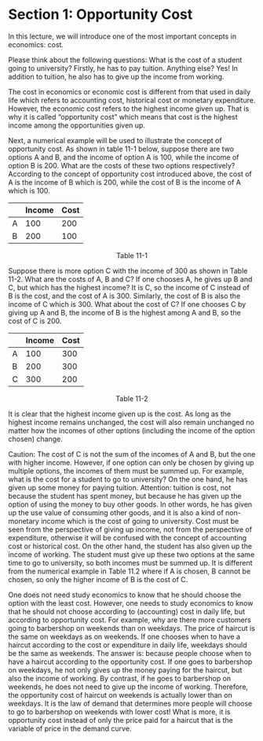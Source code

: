# Section 1: Opportunity Cost

In this lecture, we will introduce one of the most important concepts in economics: cost.

Please think about the following questions: What is the cost of a student going to university?  Firstly, he has to pay tuition. Anything else? Yes! In addition to tuition, he also has to give up the income from working.

The cost in economics or economic cost is different from that used in daily life which refers to accounting cost, historical cost or monetary expenditure. However, the economic cost refers to the highest income given up. That is why it is called “opportunity cost” which means that cost is the highest income among the opportunities given up.

Next, a numerical example will be used to illustrate the concept of opportunity cost. As shown in table 11-1 below, suppose there are two options A and B, and the income of option A is 100, while the income of option B is 200. What are the costs of these two options respectively? According to the concept of opportunity cost introduced above, the cost of A is the income of B which is 200, while the cost of B is the income of A which is 100.

|| Income | Cost |
|----|----|----|
| A |100|200|
|B|200|100|

<div align= "center">
Table 11-1
</div>

Suppose there is more option C with the income of 300 as shown in Table 11-2. What are the costs of A, B and C? If one chooses A, he gives up B and C, but which has the highest income? It is C, so the income of C instead of B is the cost, and the cost of A is 300. Similarly, the cost of B is also the income of C which is 300. What about the cost of C? If one chooses C by giving up A and B, the income of B is the highest among A and B, so the cost of C is 200.

|| Income | Cost |
|----|----|----|
|A|100|300|
|B|200|300|
|C|300|200|

<div align= "center">
Table 11-2
</div>

It is clear that the highest income given up is the cost. As long as the highest income remains unchanged, the cost will also remain unchanged no matter how the incomes of other options (including the income of the option chosen) change.

Caution: The cost of C is not the sum of the incomes of A and B, but the one with higher income. However, if one option can only be chosen by giving up multiple options, the incomes of them must be summed up. For example, what is the cost for a student to go to university? On the one hand, he has given up some money for paying tuition. Attention: tuition is cost, not because the student has spent money, but because he has given up the option of using the money to buy other goods. In other words, he has given up the use value of consuming other goods, and it is also a kind of non-monetary income which is the cost of going to university. Cost must be seen from the perspective of giving up income, not from the perspective of expenditure, otherwise it will be confused with the concept of accounting cost or historical cost. On the other hand, the student has also given up the income of working. The student must give up these two options at the same time to go to university, so both incomes must be summed up. It is different from the numerical example in Table 11.2 where if A is chosen, B cannot be chosen, so only the higher income of B is the cost of C.

One does not need study economics to know that he should choose the option with the least cost. However, one needs to study economics to know that he should not choose according to (accounting) cost in daily life, but according to opportunity cost. For example, why are there more customers going to barbershop on weekends than on weekdays. The price of haircut is the same on weekdays as on weekends. If one chooses when to have a haircut according to the cost or expenditure in daily life, weekdays should be the same as weekends. The answer is: because people choose when to have a haircut according to the opportunity cost. If one goes to barbershop on weekdays, he not only gives up the money paying for the haircut, but also the income of working. By contrast, if he goes to barbershop on weekends, he does not need to give up the income of working. Therefore, the opportunity cost of haircut on weekends is actually lower than on weekdays. It is the law of demand that determines more people will choose to go to barbershop on weekends with lower cost! What is more, it is opportunity cost instead of only the price paid for a haircut that is the variable of price in the demand curve.